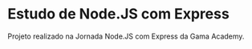 # Estudo de Node.JS com Express

Projeto realizado na Jornada Node.JS com Express da Gama Academy.

